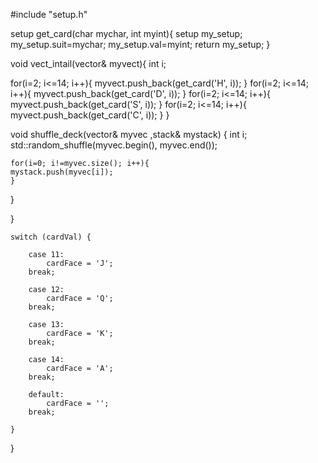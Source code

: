 #include "setup.h"

setup get_card(char mychar, int myint){
	setup my_setup;
	my_setup.suit=mychar;
	my_setup.val=myint;
	return my_setup;
}

void vect_intail(vector<setup>& myvect){
	int i;

  for(i=2; i<=14; i++){
    myvect.push_back(get_card('H', i));
  }
  for(i=2; i<=14; i++){
    myvect.push_back(get_card('D', i));
  }
  for(i=2; i<=14; i++){
    myvect.push_back(get_card('S', i));
  }
  for(i=2; i<=14; i++){
    myvect.push_back(get_card('C', i));
  }
 }
 
 void shuffle_deck(vector<setup>& myvec ,stack<setup>& mystack)
{
	int i;
std::random_shuffle(myvec.begin(), myvec.end());


	for(i=0; i!=myvec.size(); i++){
	mystack.push(myvec[i]);
	}
	

}


}

	switch (cardVal) {

		case 11:
			cardFace = 'J';
		break;

		case 12:
			cardFace = 'Q';
		break;

		case 13:
			cardFace = 'K';
		break;

		case 14:
			cardFace = 'A';
		break;

		default:
			cardFace = '';
		break;

	}
}
